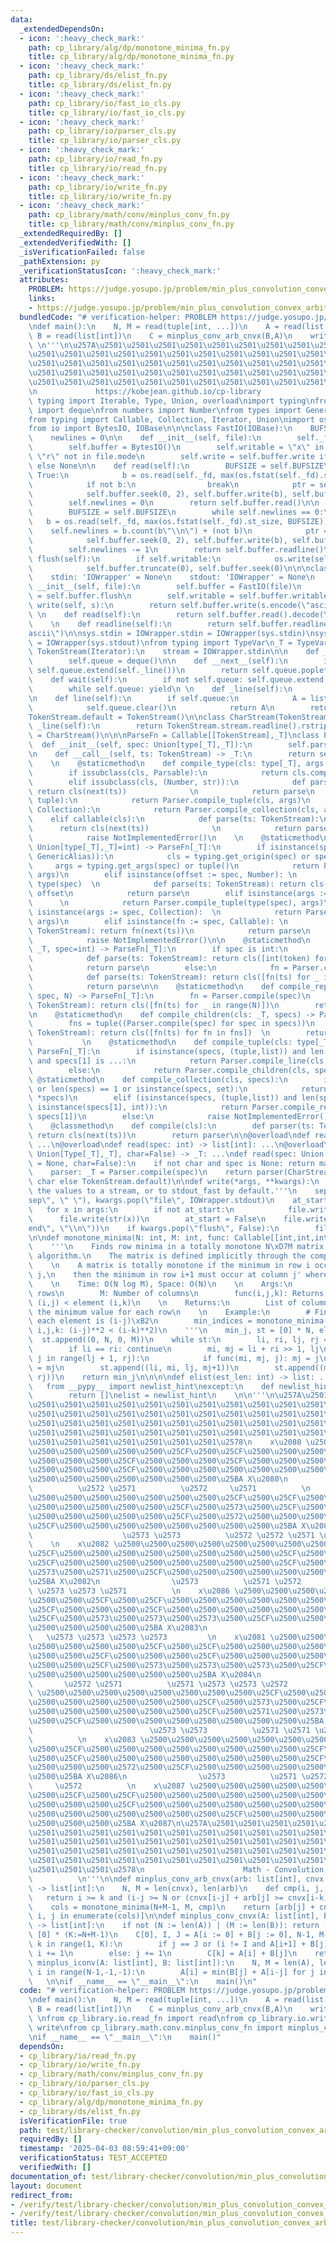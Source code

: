 ```yaml
---
data:
  _extendedDependsOn:
  - icon: ':heavy_check_mark:'
    path: cp_library/alg/dp/monotone_minima_fn.py
    title: cp_library/alg/dp/monotone_minima_fn.py
  - icon: ':heavy_check_mark:'
    path: cp_library/ds/elist_fn.py
    title: cp_library/ds/elist_fn.py
  - icon: ':heavy_check_mark:'
    path: cp_library/io/fast_io_cls.py
    title: cp_library/io/fast_io_cls.py
  - icon: ':heavy_check_mark:'
    path: cp_library/io/parser_cls.py
    title: cp_library/io/parser_cls.py
  - icon: ':heavy_check_mark:'
    path: cp_library/io/read_fn.py
    title: cp_library/io/read_fn.py
  - icon: ':heavy_check_mark:'
    path: cp_library/io/write_fn.py
    title: cp_library/io/write_fn.py
  - icon: ':heavy_check_mark:'
    path: cp_library/math/conv/minplus_conv_fn.py
    title: cp_library/math/conv/minplus_conv_fn.py
  _extendedRequiredBy: []
  _extendedVerifiedWith: []
  _isVerificationFailed: false
  _pathExtension: py
  _verificationStatusIcon: ':heavy_check_mark:'
  attributes:
    PROBLEM: https://judge.yosupo.jp/problem/min_plus_convolution_convex_arbitrary
    links:
    - https://judge.yosupo.jp/problem/min_plus_convolution_convex_arbitrary
  bundledCode: "# verification-helper: PROBLEM https://judge.yosupo.jp/problem/min_plus_convolution_convex_arbitrary\n\
    \ndef main():\n    N, M = read(tuple[int, ...])\n    A = read(list[int])\n   \
    \ B = read(list[int])\n    C = minplus_conv_arb_cnvx(B,A)\n    write(*C)\n   \
    \ \n'''\n\u257A\u2501\u2501\u2501\u2501\u2501\u2501\u2501\u2501\u2501\u2501\u2501\
    \u2501\u2501\u2501\u2501\u2501\u2501\u2501\u2501\u2501\u2501\u2501\u2501\u2501\
    \u2501\u2501\u2501\u2501\u2501\u2501\u2501\u2501\u2501\u2501\u2501\u2501\u2501\
    \u2501\u2501\u2501\u2501\u2501\u2501\u2501\u2501\u2501\u2501\u2501\u2501\u2501\
    \u2501\u2501\u2501\u2501\u2501\u2501\u2501\u2501\u2501\u2501\u2501\u2501\u2578\
    \n             https://kobejean.github.io/cp-library               \n'''\n\nfrom\
    \ typing import Iterable, Type, Union, overload\nimport typing\nfrom collections\
    \ import deque\nfrom numbers import Number\nfrom types import GenericAlias \n\
    from typing import Callable, Collection, Iterator, Union\nimport os\nimport sys\n\
    from io import BytesIO, IOBase\n\n\nclass FastIO(IOBase):\n    BUFSIZE = 8192\n\
    \    newlines = 0\n\n    def __init__(self, file):\n        self._fd = file.fileno()\n\
    \        self.buffer = BytesIO()\n        self.writable = \"x\" in file.mode or\
    \ \"r\" not in file.mode\n        self.write = self.buffer.write if self.writable\
    \ else None\n\n    def read(self):\n        BUFSIZE = self.BUFSIZE\n        while\
    \ True:\n            b = os.read(self._fd, max(os.fstat(self._fd).st_size, BUFSIZE))\n\
    \            if not b:\n                break\n            ptr = self.buffer.tell()\n\
    \            self.buffer.seek(0, 2), self.buffer.write(b), self.buffer.seek(ptr)\n\
    \        self.newlines = 0\n        return self.buffer.read()\n\n    def readline(self):\n\
    \        BUFSIZE = self.BUFSIZE\n        while self.newlines == 0:\n         \
    \   b = os.read(self._fd, max(os.fstat(self._fd).st_size, BUFSIZE))\n        \
    \    self.newlines = b.count(b\"\\n\") + (not b)\n            ptr = self.buffer.tell()\n\
    \            self.buffer.seek(0, 2), self.buffer.write(b), self.buffer.seek(ptr)\n\
    \        self.newlines -= 1\n        return self.buffer.readline()\n\n    def\
    \ flush(self):\n        if self.writable:\n            os.write(self._fd, self.buffer.getvalue())\n\
    \            self.buffer.truncate(0), self.buffer.seek(0)\n\n\nclass IOWrapper(IOBase):\n\
    \    stdin: 'IOWrapper' = None\n    stdout: 'IOWrapper' = None\n    \n    def\
    \ __init__(self, file):\n        self.buffer = FastIO(file)\n        self.flush\
    \ = self.buffer.flush\n        self.writable = self.buffer.writable\n\n    def\
    \ write(self, s):\n        return self.buffer.write(s.encode(\"ascii\"))\n   \
    \ \n    def read(self):\n        return self.buffer.read().decode(\"ascii\")\n\
    \    \n    def readline(self):\n        return self.buffer.readline().decode(\"\
    ascii\")\n\nsys.stdin = IOWrapper.stdin = IOWrapper(sys.stdin)\nsys.stdout = IOWrapper.stdout\
    \ = IOWrapper(sys.stdout)\nfrom typing import TypeVar\n_T = TypeVar('T')\n\nclass\
    \ TokenStream(Iterator):\n    stream = IOWrapper.stdin\n\n    def __init__(self):\n\
    \        self.queue = deque()\n\n    def __next__(self):\n        if not self.queue:\
    \ self.queue.extend(self._line())\n        return self.queue.popleft()\n    \n\
    \    def wait(self):\n        if not self.queue: self.queue.extend(self._line())\n\
    \        while self.queue: yield\n \n    def _line(self):\n        return TokenStream.stream.readline().split()\n\
    \n    def line(self):\n        if self.queue:\n            A = list(self.queue)\n\
    \            self.queue.clear()\n            return A\n        return self._line()\n\
    TokenStream.default = TokenStream()\n\nclass CharStream(TokenStream):\n    def\
    \ _line(self):\n        return TokenStream.stream.readline().rstrip()\nCharStream.default\
    \ = CharStream()\n\n\nParseFn = Callable[[TokenStream],_T]\nclass Parser:\n  \
    \  def __init__(self, spec: Union[type[_T],_T]):\n        self.parse = Parser.compile(spec)\n\
    \n    def __call__(self, ts: TokenStream) -> _T:\n        return self.parse(ts)\n\
    \    \n    @staticmethod\n    def compile_type(cls: type[_T], args = ()) -> _T:\n\
    \        if issubclass(cls, Parsable):\n            return cls.compile(*args)\n\
    \        elif issubclass(cls, (Number, str)):\n            def parse(ts: TokenStream):\
    \ return cls(next(ts))              \n            return parse\n        elif issubclass(cls,\
    \ tuple):\n            return Parser.compile_tuple(cls, args)\n        elif issubclass(cls,\
    \ Collection):\n            return Parser.compile_collection(cls, args)\n    \
    \    elif callable(cls):\n            def parse(ts: TokenStream):\n          \
    \      return cls(next(ts))              \n            return parse\n        else:\n\
    \            raise NotImplementedError()\n    \n    @staticmethod\n    def compile(spec:\
    \ Union[type[_T],_T]=int) -> ParseFn[_T]:\n        if isinstance(spec, (type,\
    \ GenericAlias)):\n            cls = typing.get_origin(spec) or spec\n       \
    \     args = typing.get_args(spec) or tuple()\n            return Parser.compile_type(cls,\
    \ args)\n        elif isinstance(offset := spec, Number): \n            cls =\
    \ type(spec)  \n            def parse(ts: TokenStream): return cls(next(ts)) +\
    \ offset\n            return parse\n        elif isinstance(args := spec, tuple):\
    \      \n            return Parser.compile_tuple(type(spec), args)\n        elif\
    \ isinstance(args := spec, Collection):  \n            return Parser.compile_collection(type(spec),\
    \ args)\n        elif isinstance(fn := spec, Callable): \n            def parse(ts:\
    \ TokenStream): return fn(next(ts))\n            return parse\n        else:\n\
    \            raise NotImplementedError()\n\n    @staticmethod\n    def compile_line(cls:\
    \ _T, spec=int) -> ParseFn[_T]:\n        if spec is int:\n            fn = Parser.compile(spec)\n\
    \            def parse(ts: TokenStream): return cls([int(token) for token in ts.line()])\n\
    \            return parse\n        else:\n            fn = Parser.compile(spec)\n\
    \            def parse(ts: TokenStream): return cls([fn(ts) for _ in ts.wait()])\n\
    \            return parse\n\n    @staticmethod\n    def compile_repeat(cls: _T,\
    \ spec, N) -> ParseFn[_T]:\n        fn = Parser.compile(spec)\n        def parse(ts:\
    \ TokenStream): return cls([fn(ts) for _ in range(N)])\n        return parse\n\
    \n    @staticmethod\n    def compile_children(cls: _T, specs) -> ParseFn[_T]:\n\
    \        fns = tuple((Parser.compile(spec) for spec in specs))\n        def parse(ts:\
    \ TokenStream): return cls([fn(ts) for fn in fns])  \n        return parse\n \
    \           \n    @staticmethod\n    def compile_tuple(cls: type[_T], specs) ->\
    \ ParseFn[_T]:\n        if isinstance(specs, (tuple,list)) and len(specs) == 2\
    \ and specs[1] is ...:\n            return Parser.compile_line(cls, specs[0])\n\
    \        else:\n            return Parser.compile_children(cls, specs)\n\n   \
    \ @staticmethod\n    def compile_collection(cls, specs):\n        if not specs\
    \ or len(specs) == 1 or isinstance(specs, set):\n            return Parser.compile_line(cls,\
    \ *specs)\n        elif (isinstance(specs, (tuple,list)) and len(specs) == 2 and\
    \ isinstance(specs[1], int)):\n            return Parser.compile_repeat(cls, specs[0],\
    \ specs[1])\n        else:\n            raise NotImplementedError()\n\nclass Parsable:\n\
    \    @classmethod\n    def compile(cls):\n        def parser(ts: TokenStream):\
    \ return cls(next(ts))\n        return parser\n\n@overload\ndef read() -> Iterable[int]:\
    \ ...\n@overload\ndef read(spec: int) -> list[int]: ...\n@overload\ndef read(spec:\
    \ Union[Type[_T],_T], char=False) -> _T: ...\ndef read(spec: Union[Type[_T],_T]\
    \ = None, char=False):\n    if not char and spec is None: return map(int, TokenStream.default.line())\n\
    \    parser: _T = Parser.compile(spec)\n    return parser(CharStream.default if\
    \ char else TokenStream.default)\n\ndef write(*args, **kwargs):\n    '''Prints\
    \ the values to a stream, or to stdout_fast by default.'''\n    sep, file = kwargs.pop(\"\
    sep\", \" \"), kwargs.pop(\"file\", IOWrapper.stdout)\n    at_start = True\n \
    \   for x in args:\n        if not at_start:\n            file.write(sep)\n  \
    \      file.write(str(x))\n        at_start = False\n    file.write(kwargs.pop(\"\
    end\", \"\\n\"))\n    if kwargs.pop(\"flush\", False):\n        file.flush()\n\
    \n\ndef monotone_minima(N: int, M: int, func: Callable[[int,int,int],bool]):\n\
    \    '''\n    Finds row minima in a totally monotone N\xD7M matrix using the SMAWK\
    \ algorithm.\n    The matrix is defined implicitly through the comparison function.\n\
    \    \n    A matrix is totally monotone if the minimum in row i occurs at column\
    \ j,\n    then the minimum in row i+1 must occur at column j' where j \u2264 j'.\n\
    \    \n    Time: O(N log M), Space: O(N)\n    \n    Args:\n        N: Number of\
    \ rows\n        M: Number of columns\n        func(i,j,k): Returns True if element\
    \ (i,j) < element (i,k)\n    \n    Returns:\n        List of column indices containing\
    \ the minimum value for each row\n    \n    Example:\n        # Find minima where\
    \ each element is (i-j)\xB2\n        min_indices = monotone_minima(5, 5, lambda\
    \ i,j,k: (i-j)**2 < (i-k)**2)\n    '''\n    min_j, st = [0] * N, elist(N)\n  \
    \  st.append((0, N, 0, M))\n    while st:\n        li, ri, lj, rj = st.pop()\n\
    \        if li == ri: continue\n        mi, mj = li + ri >> 1, lj\n        for\
    \ j in range(lj + 1, rj):\n            if func(mi, mj, j): mj = j\n        min_j[mi]\
    \ = mj\n        st.append((li, mi, lj, mj+1))\n        st.append((mi+1, ri, mj,\
    \ rj))\n    return min_j\n\n\n\ndef elist(est_len: int) -> list: ...\ntry:\n \
    \   from __pypy__ import newlist_hint\nexcept:\n    def newlist_hint(hint):\n\
    \        return []\nelist = newlist_hint\n    \n\n'''\n\u257A\u2501\u2501\u2501\
    \u2501\u2501\u2501\u2501\u2501\u2501\u2501\u2501\u2501\u2501\u2501\u2501\u2501\
    \u2501\u2501\u2501\u2501\u2501\u2501\u2501\u2501\u2501\u2501\u2501\u2501\u2501\
    \u2501\u2501\u2501\u2501\u2501\u2501\u2501\u2501\u2501\u2501\u2501\u2501\u2501\
    \u2501\u2501\u2501\u2501\u2501\u2501\u2501\u2501\u2501\u2501\u2501\u2501\u2501\
    \u2501\u2501\u2501\u2501\u2501\u2501\u2501\u2578\n    x\u2080 \u2500\u2500\u2500\
    \u2500\u2500\u2500\u2500\u2500\u25CF\u2500\u25CF\u2500\u2500\u2500\u2500\u2500\
    \u2500\u2500\u2500\u25CF\u2500\u2500\u2500\u25CF\u2500\u2500\u2500\u2500\u2500\
    \u2500\u2500\u2500\u25CF\u2500\u2500\u2500\u2500\u2500\u2500\u2500\u25CF\u2500\
    \u2500\u2500\u2500\u2500\u2500\u2500\u2500\u25BA X\u2080\n                \u2573\
    \          \u2572 \u2571          \u2572     \u2571          \n    x\u2084 \u2500\
    \u2500\u2500\u2500\u2500\u2500\u2500\u2500\u25CF\u2500\u25CF\u2500\u2500\u2500\
    \u2500\u2500\u2500\u2500\u2500\u25CF\u2500\u2573\u2500\u25CF\u2500\u2500\u2500\
    \u2500\u2500\u2500\u2500\u2500\u25CF\u2500\u2572\u2500\u2500\u2500\u2571\u2500\
    \u25CF\u2500\u2500\u2500\u2500\u2500\u2500\u2500\u2500\u25BA X\u2081\n       \
    \                    \u2573 \u2573          \u2572 \u2572 \u2571 \u2571      \
    \    \n    x\u2082 \u2500\u2500\u2500\u2500\u2500\u2500\u2500\u2500\u25CF\u2500\
    \u25CF\u2500\u2500\u2500\u2500\u2500\u2500\u2500\u2500\u25CF\u2500\u2573\u2500\
    \u25CF\u2500\u2500\u2500\u2500\u2500\u2500\u2500\u2500\u25CF\u2500\u2572\u2500\
    \u2573\u2500\u2571\u2500\u25CF\u2500\u2500\u2500\u2500\u2500\u2500\u2500\u2500\
    \u25BA X\u2082\n                \u2573          \u2571 \u2572          \u2572\
    \ \u2573 \u2573 \u2571          \n    x\u2086 \u2500\u2500\u2500\u2500\u2500\u2500\
    \u2500\u2500\u25CF\u2500\u25CF\u2500\u2500\u2500\u2500\u2500\u2500\u2500\u2500\
    \u25CF\u2500\u2500\u2500\u25CF\u2500\u2500\u2500\u2500\u2500\u2500\u2500\u2500\
    \u25CF\u2500\u2573\u2500\u2573\u2500\u2573\u2500\u25CF\u2500\u2500\u2500\u2500\
    \u2500\u2500\u2500\u2500\u25BA X\u2083\n                                     \
    \   \u2573 \u2573 \u2573 \u2573         \n    x\u2081 \u2500\u2500\u2500\u2500\
    \u2500\u2500\u2500\u2500\u25CF\u2500\u25CF\u2500\u2500\u2500\u2500\u2500\u2500\
    \u2500\u2500\u25CF\u2500\u2500\u2500\u25CF\u2500\u2500\u2500\u2500\u2500\u2500\
    \u2500\u2500\u25CF\u2500\u2573\u2500\u2573\u2500\u2573\u2500\u25CF\u2500\u2500\
    \u2500\u2500\u2500\u2500\u2500\u2500\u25BA X\u2084\n                \u2573   \
    \       \u2572 \u2571          \u2571 \u2573 \u2573 \u2572          \n    x\u2085\
    \ \u2500\u2500\u2500\u2500\u2500\u2500\u2500\u2500\u25CF\u2500\u25CF\u2500\u2500\
    \u2500\u2500\u2500\u2500\u2500\u2500\u25CF\u2500\u2573\u2500\u25CF\u2500\u2500\
    \u2500\u2500\u2500\u2500\u2500\u2500\u25CF\u2500\u2571\u2500\u2573\u2500\u2572\
    \u2500\u25CF\u2500\u2500\u2500\u2500\u2500\u2500\u2500\u2500\u25BA X\u2085\n \
    \                          \u2573 \u2573          \u2571 \u2571 \u2572 \u2572\
    \          \n    x\u2083 \u2500\u2500\u2500\u2500\u2500\u2500\u2500\u2500\u25CF\
    \u2500\u25CF\u2500\u2500\u2500\u2500\u2500\u2500\u2500\u2500\u25CF\u2500\u2573\
    \u2500\u25CF\u2500\u2500\u2500\u2500\u2500\u2500\u2500\u2500\u25CF\u2500\u2571\
    \u2500\u2500\u2500\u2572\u2500\u25CF\u2500\u2500\u2500\u2500\u2500\u2500\u2500\
    \u2500\u25BA X\u2086\n                \u2573          \u2571 \u2572          \u2571\
    \     \u2572          \n    x\u2087 \u2500\u2500\u2500\u2500\u2500\u2500\u2500\
    \u2500\u25CF\u2500\u25CF\u2500\u2500\u2500\u2500\u2500\u2500\u2500\u2500\u25CF\
    \u2500\u2500\u2500\u25CF\u2500\u2500\u2500\u2500\u2500\u2500\u2500\u2500\u25CF\
    \u2500\u2500\u2500\u2500\u2500\u2500\u2500\u25CF\u2500\u2500\u2500\u2500\u2500\
    \u2500\u2500\u2500\u25BA X\u2087\n\u257A\u2501\u2501\u2501\u2501\u2501\u2501\u2501\
    \u2501\u2501\u2501\u2501\u2501\u2501\u2501\u2501\u2501\u2501\u2501\u2501\u2501\
    \u2501\u2501\u2501\u2501\u2501\u2501\u2501\u2501\u2501\u2501\u2501\u2501\u2501\
    \u2501\u2501\u2501\u2501\u2501\u2501\u2501\u2501\u2501\u2501\u2501\u2501\u2501\
    \u2501\u2501\u2501\u2501\u2501\u2501\u2501\u2501\u2501\u2501\u2501\u2501\u2501\
    \u2501\u2501\u2501\u2578\n                      Math - Convolution           \
    \          \n'''\n\ndef minplus_conv_arb_cnvx(arb: list[int], cnvx: list[int])\
    \ -> list[int]:\n    N, M = len(cnvx), len(arb)\n    def cmp(i, j, k):\n     \
    \   return i >= k and (i-j >= N or (cnvx[i-j] + arb[j] >= cnvx[i-k] + arb[k]))\n\
    \    cols = monotone_minima(N+M-1, M, cmp)\n    return [arb[j] + cnvx[i-j] for\
    \ i, j in enumerate(cols)]\n\ndef minplus_conv_cnvx(A: list[int], B: list[int])\
    \ -> list[int]:\n    if not (N := len(A)) | (M := len(B)): return []\n    C =\
    \ [0] * (K:=N+M-1)\n    C[0], I, J = A[i := 0] + B[j := 0], N-1, M-1\n    for\
    \ k in range(1, K):\n        if j == J or (i != I and A[i+1] + B[j] < A[i] + B[j+1]):\
    \ i += 1\n        else: j += 1\n        C[k] = A[i] + B[j]\n    return C\n\ndef\
    \ minplus_iconv(A: list[int], B: list[int]):\n    N, M = len(A), len(B)\n    for\
    \ i in range(N-1,-1,-1):\n        A[i] = min(B[j] + A[i-j] for j in range(min(M,i+1)))\
    \   \n\nif __name__ == \"__main__\":\n    main()\n"
  code: "# verification-helper: PROBLEM https://judge.yosupo.jp/problem/min_plus_convolution_convex_arbitrary\n\
    \ndef main():\n    N, M = read(tuple[int, ...])\n    A = read(list[int])\n   \
    \ B = read(list[int])\n    C = minplus_conv_arb_cnvx(B,A)\n    write(*C)\n   \
    \ \nfrom cp_library.io.read_fn import read\nfrom cp_library.io.write_fn import\
    \ write\nfrom cp_library.math.conv.minplus_conv_fn import minplus_conv_arb_cnvx\n\
    \nif __name__ == \"__main__\":\n    main()"
  dependsOn:
  - cp_library/io/read_fn.py
  - cp_library/io/write_fn.py
  - cp_library/math/conv/minplus_conv_fn.py
  - cp_library/io/parser_cls.py
  - cp_library/io/fast_io_cls.py
  - cp_library/alg/dp/monotone_minima_fn.py
  - cp_library/ds/elist_fn.py
  isVerificationFile: true
  path: test/library-checker/convolution/min_plus_convolution_convex_arbitrary.test.py
  requiredBy: []
  timestamp: '2025-04-03 08:59:41+09:00'
  verificationStatus: TEST_ACCEPTED
  verifiedWith: []
documentation_of: test/library-checker/convolution/min_plus_convolution_convex_arbitrary.test.py
layout: document
redirect_from:
- /verify/test/library-checker/convolution/min_plus_convolution_convex_arbitrary.test.py
- /verify/test/library-checker/convolution/min_plus_convolution_convex_arbitrary.test.py.html
title: test/library-checker/convolution/min_plus_convolution_convex_arbitrary.test.py
---
```

